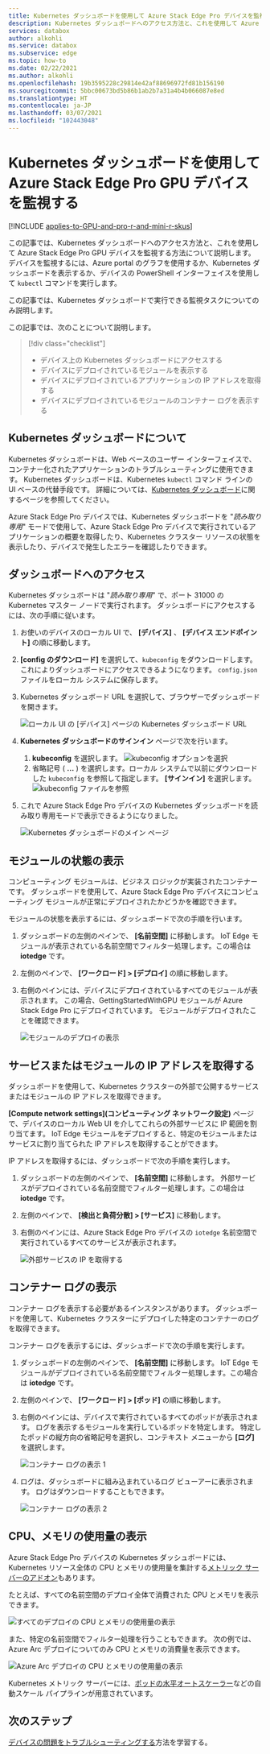 ```yaml
---
title: Kubernetes ダッシュボードを使用して Azure Stack Edge Pro デバイスを監視する | Microsoft Docs
description: Kubernetes ダッシュボードへのアクセス方法と、これを使用して Azure Stack Edge Pro デバイスを監視する方法について説明します。
services: databox
author: alkohli
ms.service: databox
ms.subservice: edge
ms.topic: how-to
ms.date: 02/22/2021
ms.author: alkohli
ms.openlocfilehash: 19b3595228c29814e42af88696972fd81b156190
ms.sourcegitcommit: 5bbc00673bd5b86b1ab2b7a31a4b4b066087e8ed
ms.translationtype: HT
ms.contentlocale: ja-JP
ms.lasthandoff: 03/07/2021
ms.locfileid: "102443048"
---
```

# <a name="use-kubernetes-dashboard-to-monitor-your-azure-stack-edge-pro-gpu-device"></a>Kubernetes ダッシュボードを使用して Azure Stack Edge Pro GPU デバイスを監視する

[!INCLUDE [applies-to-GPU-and-pro-r-and-mini-r-skus](../../includes/azure-stack-edge-applies-to-gpu-pro-r-mini-r-sku.md)]

この記事では、Kubernetes ダッシュボードへのアクセス方法と、これを使用して Azure Stack Edge Pro GPU デバイスを監視する方法について説明します。 デバイスを監視するには、Azure portal のグラフを使用するか、Kubernetes ダッシュボードを表示するか、デバイスの PowerShell インターフェイスを使用して `kubectl` コマンドを実行します。 

この記事では、Kubernetes ダッシュボードで実行できる監視タスクについてのみ説明します。

この記事では、次のことについて説明します。

> [!div class="checklist"]
>
> * デバイス上の Kubernetes ダッシュボードにアクセスする
> * デバイスにデプロイされているモジュールを表示する
> * デバイスにデプロイされているアプリケーションの IP アドレスを取得する
> * デバイスにデプロイされているモジュールのコンテナー ログを表示する


## <a name="about-kubernetes-dashboard"></a>Kubernetes ダッシュボードについて

Kubernetes ダッシュボードは、Web ベースのユーザー インターフェイスで、コンテナー化されたアプリケーションのトラブルシューティングに使用できます。 Kubernetes ダッシュボードは、Kubernetes `kubectl` コマンド ラインの UI ベースの代替手段です。 詳細については、[Kubernetes ダッシュボード](https://kubernetes.io/docs/tasks/access-application-cluster/web-ui-dashboard/)に関するページを参照してください。 

Azure Stack Edge Pro デバイスでは、Kubernetes ダッシュボードを "*読み取り専用*" モードで使用して、Azure Stack Edge Pro デバイスで実行されているアプリケーションの概要を取得したり、Kubernetes クラスター リソースの状態を表示したり、デバイスで発生したエラーを確認したりできます。

## <a name="access-dashboard"></a>ダッシュボードへのアクセス

Kubernetes ダッシュボードは "*読み取り専用*" で、ポート 31000 の Kubernetes マスター ノードで実行されます。 ダッシュボードにアクセスするには、次の手順に従います。 

1. お使いのデバイスのローカル UI で、 **[デバイス]** 、 **[デバイス エンドポイント]** の順に移動します。 
1. **[config のダウンロード]** を選択して、`kubeconfig` をダウンロードします。これによりダッシュボードにアクセスできるようになります。 `config.json` ファイルをローカル システムに保存します。
1. Kubernetes ダッシュボード URL を選択して、ブラウザーでダッシュボードを開きます。

    ![ローカル UI の [デバイス] ページの Kubernetes ダッシュボード URL](./media/azure-stack-edge-gpu-monitor-kubernetes-dashboard/kubernetes-dashboard-url-local-ui-1.png)

1. **Kubernetes ダッシュボードのサインイン** ページで次を行います。
    
    1. **kubeconfig** を選択します。 
        ![kubeconfig オプションを選択](./media/azure-stack-edge-gpu-monitor-kubernetes-dashboard/kubernetes-dashboard-sign-in-1.png) 
    1. 省略記号 ( **...** ) を選択します。ローカル システムで以前にダウンロードした `kubeconfig` を参照して指定します。 **[サインイン]** を選択します。
        ![kubeconfig ファイルを参照](./media/azure-stack-edge-gpu-monitor-kubernetes-dashboard/kubernetes-dashboard-sign-in-2.png)    

6. これで Azure Stack Edge Pro デバイスの Kubernetes ダッシュボードを読み取り専用モードで表示できるようになりました。

    ![Kubernetes ダッシュボードのメイン ページ](./media/azure-stack-edge-gpu-monitor-kubernetes-dashboard/kubernetes-dashboard-main-page-1.png)

## <a name="view-module-status"></a>モジュールの状態の表示

コンピューティング モジュールは、ビジネス ロジックが実装されたコンテナーです。 ダッシュボードを使用して、Azure Stack Edge Pro デバイスにコンピューティング モジュールが正常にデプロイされたかどうかを確認できます。

モジュールの状態を表示するには、ダッシュボードで次の手順を行います。

1. ダッシュボードの左側のペインで、 **[名前空間]** に移動します。 IoT Edge モジュールが表示されている名前空間でフィルター処理します。この場合は **iotedge** です。
1. 左側のペインで、 **[ワークロード] > [デプロイ]** の順に移動します。
1. 右側のペインには、デバイスにデプロイされているすべてのモジュールが表示されます。 この場合、GettingStartedWithGPU モジュールが Azure Stack Edge Pro にデプロイされています。 モジュールがデプロイされたことを確認できます。

    ![モジュールのデプロイの表示](./media/azure-stack-edge-gpu-monitor-kubernetes-dashboard/kubernetes-view-module-deployment-1.png)

 
## <a name="get-ip-address-for-services-or-modules"></a>サービスまたはモジュールの IP アドレスを取得する

ダッシュボードを使用して、Kubernetes クラスターの外部で公開するサービスまたはモジュールの IP アドレスを取得できます。 

**[Compute network settings]\(コンピューティング ネットワーク設定\)** ページで、デバイスのローカル Web UI を介してこれらの外部サービスに IP 範囲を割り当てます。 IoT Edge モジュールをデプロイすると、特定のモジュールまたはサービスに割り当てられた IP アドレスを取得することができます。 

IP アドレスを取得するには、ダッシュボードで次の手順を実行します。

1. ダッシュボードの左側のペインで、 **[名前空間]** に移動します。 外部サービスがデプロイされている名前空間でフィルター処理します。この場合は **iotedge** です。
1. 左側のペインで、 **[検出と負荷分散] > [サービス]** に移動します。
1. 右側のペインには、Azure Stack Edge Pro デバイスの `iotedge` 名前空間で実行されているすべてのサービスが表示されます。

    ![外部サービスの IP を取得する](./media/azure-stack-edge-gpu-monitor-kubernetes-dashboard/kubernetes-get-ip-external-service-1.png)

## <a name="view-container-logs"></a>コンテナー ログの表示

コンテナー ログを表示する必要があるインスタンスがあります。 ダッシュボードを使用して、Kubernetes クラスターにデプロイした特定のコンテナーのログを取得できます。

コンテナー ログを表示するには、ダッシュボードで次の手順を実行します。

1. ダッシュボードの左側のペインで、 **[名前空間]** に移動します。 IoT Edge モジュールがデプロイされている名前空間でフィルター処理します。この場合は **iotedge** です。
1. 左側のペインで、 **[ワークロード] > [ポッド]** の順に移動します。
1. 右側のペインには、デバイスで実行されているすべてのポッドが表示されます。 ログを表示するモジュールを実行しているポッドを特定します。 特定したポッドの縦方向の省略記号を選択し、コンテキスト メニューから **[ログ]** を選択します。

    ![コンテナー ログの表示 1](./media/azure-stack-edge-gpu-monitor-kubernetes-dashboard/kubernetes-view-container-logs-1.png)

1. ログは、ダッシュボードに組み込まれているログ ビューアーに表示されます。 ログはダウンロードすることもできます。

    ![コンテナー ログの表示 2](./media/azure-stack-edge-gpu-monitor-kubernetes-dashboard/kubernetes-view-container-logs-1.png)
    

## <a name="view-cpu-memory-usage"></a>CPU、メモリの使用量の表示

Azure Stack Edge Pro デバイスの Kubernetes ダッシュボードには、Kubernetes リソース全体の CPU とメモリの使用量を集計する[メトリック サーバーのアドオン](https://kubernetes.io/docs/tasks/debug-application-cluster/resource-metrics-pipeline/)もあります。
 
たとえば、すべての名前空間のデプロイ全体で消費された CPU とメモリを表示できます。 

![すべてのデプロイの CPU とメモリの使用量の表示](./media/azure-stack-edge-gpu-monitor-kubernetes-dashboard/view-cpu-memory-all-1.png)

また、特定の名前空間でフィルター処理を行うこともできます。 次の例では、Azure Arc デプロイについてのみ CPU とメモリの消費量を表示できます。  

![Azure Arc デプロイの CPU とメモリの使用量の表示](./media/azure-stack-edge-gpu-monitor-kubernetes-dashboard/view-cpu-memory-azure-arc-1.png)

Kubernetes メトリック サーバーには、[ポッドの水平オートスケーラー](https://kubernetes.io/docs/tasks/run-application/horizontal-pod-autoscale/)などの自動スケール パイプラインが用意されています。


## <a name="next-steps"></a>次のステップ

[デバイスの問題をトラブルシューティングする](azure-stack-edge-gpu-troubleshoot.md)方法を学習する。
